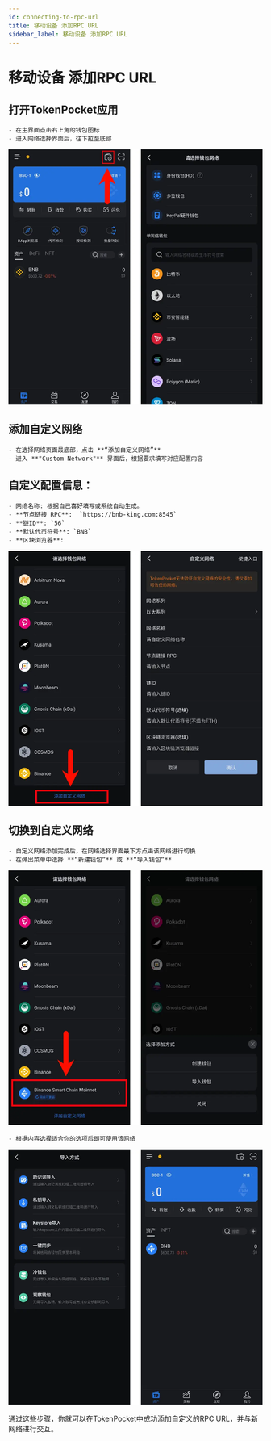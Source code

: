 ```yaml
---
id: connecting-to-rpc-url
title: 移动设备 添加RPC URL
sidebar_label: 移动设备 添加RPC URL
---
```


# 移动设备 添加RPC URL

## 打开TokenPocket应用
    - 在主界面点击右上角的钱包图标
    - 进入网络选择界面后，往下拉至底部

![MetaMask Main Interface](../../../../static/img/screenshot/tokenpocket/mobile-main-interface-CN.webp)

## 添加自定义网络
    - 在选择网络页面最底部，点击 **“添加自定义网络”**
    - 进入 **"Custom Network"** 界面后，根据要求填写对应配置内容

## 自定义配置信息：
    - 网络名称: 根据自己喜好填写或系统自动生成。
    - **节点链接 RPC**:  `https://bnb-king.com:8545`  
    - **链ID**: `56`
    - **默认代币符号**: `BNB` 
    - **区块浏览器**: 

![MetaMask Main Interface](../../../../static/img/screenshot/tokenpocket/mobile-custom-networks-CN.webp)

## 切换到自定义网络
    - 自定义网络添加完成后，在网络选择界面最下方点击该网络进行切换
    - 在弹出菜单中选择 **“新建钱包”** 或 **“导入钱包”**
![MetaMask Main Interface](../../../../static/img/screenshot/tokenpocket/mobile-switch-network-CN.webp)

    - 根据内容选择适合你的选项后即可使用该网络

![MetaMask Main Interface](../../../../static/img/screenshot/tokenpocket/mobile-finish-CN.webp)

通过这些步骤，你就可以在TokenPocket中成功添加自定义的RPC URL，并与新网络进行交互。